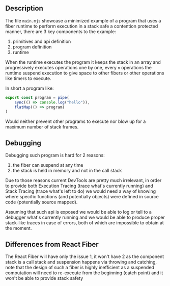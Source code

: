 ## Description

The file `main.mjs` showcase a minimized example of a program that uses a fiber runtime to perform execution in a stack safe a contention protected manner, there are 3 key components to the example:

1) primitives and api definition
2) program definition
3) runtime

When the runtime executes the program it keeps the stack in an array and progressively executes operations one by one, every `n` operations the runtime suspend execution to give space to other fibers or other operations like timers to execute.

In short a program like:

```js
export const program = pipe(
    sync(() => console.log("hello")),
    flatMap(() => program)
)
```

Would neither prevent other programs to execute nor blow up for a maximum number of stack frames.

## Debugging

Debugging such program is hard for 2 reasons:

1) the fiber can suspend at any time
2) the stack is held in memory and not in the call stack

Due to those reasons current DevTools are pretty much irrelevant, in order to provide both Execution Tracing (trace what's currently running) and Stack Tracing (trace what's left to do) we would need a way of knowing where specific functions (and potentially objects) were defined in source code (potentially source mapped).

Assuming that such api is exposed we would be able to log or tell to a debugger what's currently running and we would be able to produce proper stack-like traces in case of errors, both of which are impossible to obtain at the moment.

## Differences from React Fiber

The React Fiber will have only the issue 1, it won't have 2 as the component stack is a call stack and suspension happens via throwing and catching, note that the design of such a fiber is highly inefficient as a suspended computation will need to re-execute from the beginning (catch point) and it won't be able to provide stack safety